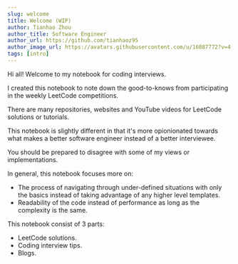 ```yaml
---
slug: welcome
title: Welcome (WIP)
author: Tianhao Zhou
author_title: Software Engineer
author_url: https://github.com/tianhaoz95
author_image_url: https://avatars.githubusercontent.com/u/16887772?v=4
tags: [intro]
---
```


Hi all! Welcome to my notebook for coding interviews.

I created this notebook to note down the good-to-knows from participating in the weekly LeetCode competitions.

There are many repositories, websites and YouTube videos for LeetCode solutions or tutorials.

This notebook is slightly different in that it's more opionionated towards what makes a better software engineer instead of a better interviewee.

You should be prepared to disagree with some of my views or implementations.

In general, this notebook focuses more on:

* The process of navigating through under-defined situations with only the basics instead of taking advantage of any higher level templates.
* Readability of the code instead of performance as long as the complexity is the same.

This notebook consist of 3 parts:

* LeetCode solutions.
* Coding interview tips.
* Blogs.
